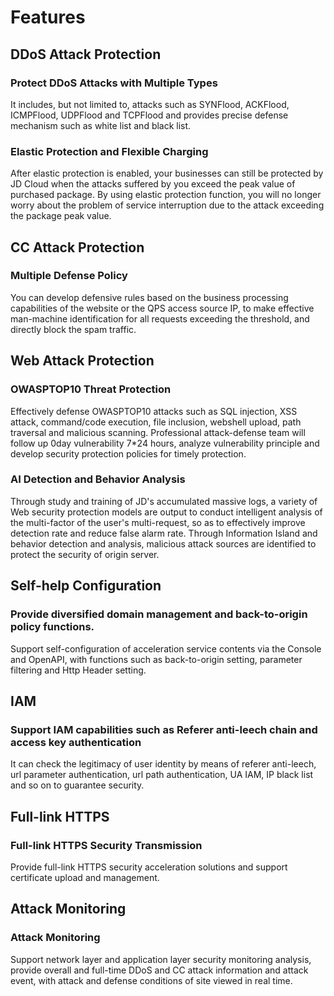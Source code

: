 # Features

##  DDoS Attack Protection

###  Protect DDoS Attacks with Multiple Types

It includes, but not limited to, attacks such as SYNFlood, ACKFlood, ICMPFlood, UDPFlood and TCPFlood and provides precise defense mechanism such as white list and black list.

###  Elastic Protection and Flexible Charging

After elastic protection is enabled, your businesses can still be protected by JD Cloud when the attacks suffered by you exceed the peak value of purchased package. By using elastic protection function, you will no longer worry about the problem of service interruption due to the attack exceeding the package peak value.

##  CC Attack Protection

###  Multiple Defense Policy

You can develop defensive rules based on the business processing capabilities of the website or the QPS access source IP, to make effective man-machine identification for all requests exceeding the threshold, and directly block the spam traffic.

## Web Attack Protection

### OWASPTOP10 Threat Protection

Effectively defense OWASPTOP10 attacks such as SQL injection, XSS attack, command/code execution, file inclusion, webshell upload, path traversal and malicious scanning. Professional attack-defense team will follow up 0day vulnerability 7*24 hours, analyze vulnerability principle and develop security protection policies for timely protection.

### AI Detection and Behavior Analysis

Through study and training of JD's accumulated massive logs, a variety of Web security protection models are output to conduct intelligent analysis of the multi-factor of the user's multi-request, so as to effectively improve detection rate and reduce false alarm rate. Through Information Island and behavior detection and analysis, malicious attack sources are identified to protect the security of origin server.

## Self-help Configuration

### Provide diversified domain management and back-to-origin policy functions.

Support self-configuration of acceleration service contents via the Console and OpenAPI, with functions such as back-to-origin setting, parameter filtering and Http Header setting.

## IAM

### Support IAM capabilities such as Referer anti-leech chain and access key authentication

It can check the legitimacy of user identity by means of referer anti-leech, url parameter authentication, url path authentication, UA IAM, IP black list and so on to guarantee security.

## Full-link HTTPS

### Full-link HTTPS Security Transmission

Provide full-link HTTPS security acceleration solutions and support certificate upload and management.

## Attack Monitoring

### Attack Monitoring

Support network layer and application layer security monitoring analysis, provide overall and full-time DDoS and CC attack information and attack event, with attack and defense conditions of site viewed in real time.